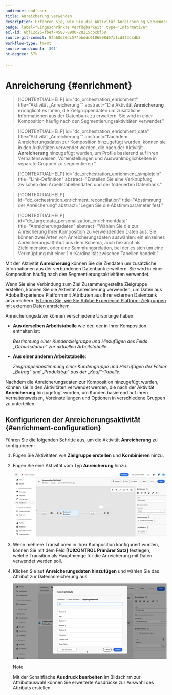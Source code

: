 ```yaml
---
audience: end-user
title: Anreicherung verwenden
description: Erfahren Sie, wie Sie die Aktivität Anreicherung verwenden.
badge: label="Eingeschränkte Verfügbarkeit" type="Informative"
exl-id: 6bf12c25-fbef-4588-89d0-28215cbcbf58
source-git-commit: 8fa60d20dc574bbddc0106508d57a1cd3f3d3db8
workflow-type: tm+mt
source-wordcount: '391'
ht-degree: 57%

---
```


# Anreicherung {#enrichment}

>[!CONTEXTUALHELP]
>id="dc_orchestration_enrichment"
>title="Aktivität „Anreicherung“"
>abstract="Die Aktivität **Anreicherung** ermöglicht es Ihnen, die Zielgruppendaten um zusätzliche Informationen aus der Datenbank zu erweitern. Sie wird in einer Komposition häufig nach den Segmentierungsaktivitäten verwendet."

>[!CONTEXTUALHELP]
>id="dc_orchestration_enrichment_data"
>title="Aktivität „Anreicherung“"
>abstract="Nachdem Anreicherungsdaten zur Komposition hinzugefügt wurden, können sie in den Aktivitäten verwendet werden, die nach der Aktivität **Anreicherung** hinzugefügt wurden, um Profile basierend auf ihren Verhaltensweisen, Voreinstellungen und Auswahlmöglichkeiten in separate Gruppen zu segmentieren."

>[!CONTEXTUALHELP]
>id="dc_orchestration_enrichment_simplejoin"
>title="Link-Definition"
>abstract="Erstellen Sie eine Verknüpfung zwischen den Arbeitstabellendaten und der föderierten Datenbank."

>[!CONTEXTUALHELP]
>id="dc_orchestration_enrichment_reconciliation"
>title="Abstimmung der Anreicherung"
>abstract="Legen Sie die Abstimmparameter fest."

>[!CONTEXTUALHELP]
>id="dc_targetdata_personalization_enrichmentdata"
>title="Anreicherungsdaten"
>abstract="Wählen Sie die zur Anreicherung Ihrer Komposition zu verwendenden Daten aus. Sie können zwei Arten von Anreicherungsdaten auswählen: ein einzelnes Anreicherungsattribut aus dem Schema, auch bekannt als Zieldimension, oder eine Sammlungsrelation, bei der es sich um eine Verknüpfung mit einer 1:n-Kardinalität zwischen Tabellen handelt."

Mit der Aktivität **Anreicherung** können Sie die Zieldaten um zusätzliche Informationen aus der verbundenen Datenbank erweitern. Sie wird in einer Komposition häufig nach den Segmentierungsaktivitäten verwendet.

Wenn Sie eine Verbindung zum Ziel Zusammengestellte Zielgruppe erstellen, können Sie die Aktivität Anreicherung verwenden, um Daten aus Adobe Experience Platform mit Attributen aus Ihrer externen Datenbank anzureichern. [Erfahren Sie, wie Sie Adobe Experience Platform-Zielgruppen mit externen Daten anreichern](../../connections/destinations.md)

Anreicherungsdaten können verschiedene Ursprünge haben:

* **Aus derselben Arbeitstabelle** wie der, der in Ihrer Komposition enthalten ist:

  *Bestimmung einer Kundenzielgruppe und Hinzufügen des Felds „Geburtsdatum“ zur aktuellen Arbeitstabelle*

* **Aus einer anderen Arbeitstabelle**:

  *Zielgruppenbestimmung einer Kundengruppe und Hinzufügen der Felder „Betrag“ und „Produkttyp“ aus der „Kauf“-Tabelle*.

Nachdem die Anreicherungsdaten zur Komposition hinzugefügt wurden, können sie in den Aktivitäten verwendet werden, die nach der Aktivität **Anreicherung** hinzugefügt wurden, um Kunden basierend auf ihren Verhaltensweisen, Voreinstellungen und Optionen in verschiedene Gruppen zu unterteilen.

<!--For instance, you can add to the working table information related to customers' purchases and use this data to personalize emails with their latest purchase or the amount spent on these purchases.-->

## Konfigurieren der Anreicherungsaktivität {#enrichment-configuration}

Führen Sie die folgenden Schritte aus, um die Aktivität **Anreicherung** zu konfigurieren:

1. Fügen Sie Aktivitäten wie **Zielgruppe erstellen** und **Kombinieren** hinzu.
1. Fügen Sie eine Aktivität vom Typ **Anreicherung** hinzu.

   ![](../assets/enrichment.png)

1. Wenn mehrere Transitionen in Ihrer Komposition konfiguriert wurden, können Sie mit dem Feld **[!UICONTROL Primärer Satz]** festlegen, welche Transition als Hauptmenge für die Anreicherung mit Daten verwendet werden soll.

1. Klicken Sie auf **Anreicherungsdaten hinzufügen** und wählen Sie das Attribut zur Datenanreicherung aus.

   ![](../assets/enrichment-add.png)

   >[!NOTE]
   >
   >Mit der Schaltfläche **Ausdruck bearbeiten** im Bildschirm zur Attributauswahl können Sie erweiterte Ausdrücke zur Auswahl des Attributs erstellen.

<!--PAS VU SUR INSTANCE: You can select two types of enrichment data: a single enrichment attribute from the target dimension, or a collection link. Each of these types is detailed in the examples below:

    * [Single enrichment attribute](#single-attribute)
    * [Collection lnk](#collection-link)-->

<!--
## Examples {#example}

### Single enrichment attribute {#single-attribute}

Here, we are just adding a single enrichment attribute, for example, the date of birth. Follow these steps:

1. Click inside the **Attribute** field.
1. Select a simple field from the schema, also known as targeting dimension, the date of birth in our example. 
1. Click **Confirm**.
-->
<!--### Collection link {#collection-link}

In this more complex use case, we will select a collection link which is a link with a 1-N cardinality between tables. Let's retrieve the three latest purchases that are less than 100$. For this you need to define:

* an enrichment attribute: the **Total amount** field
* the number of lines to retrieve: 3
* a filter: filter out items that are greater than 100$
* a sorting: descendant sorting on the **Order date** field. 

#### Add the attribute {#add-attribute}

This is where you select the collection link to use as enrichment data.

1. Click inside the **Attribute** field.
1. Click **Display advanced attributes**.
1. Select the **Total amount** field from the **Purchases** table. 

#### Define the collection settings{#collection-settings}

Then, define how the data is collected and the number of records to retrieve.

1. Select **Collect data** in the **Select how the data is collected** drop-down.
1. Type "3" in the **Lines to retrieve (Columns to create)** field. 

If you want, for example, to get the average amount of purchases for a customer, select **Aggregated data** instead, and select **Average** in the **Aggregate function** drop-down.

#### Define the filters{#collection-filters}

Here, we define the maximum value for the enrichment attribute. We filter out items that are greater than 100$. [Learn how to work with the query modeler](../../query/query-modeler-overview.md)

1. Click **Edit filters**.
1. Add the two following filters: **Total amount** exists AND **Total amount** is less than 100. The first one filters NULL values as they would appear as the greatest value.
1. Click **Confirm**.

#### Define the sorting{#collection-sorting}

We now need to apply sorting in order to retrieve the three **latest** purchases.

1. Activate the **Enable sorting** option.
1. Click inside the **Attribute** field.
1. Select the **Order date** field.
1. Click **Confirm**. 
1. Select **Descending** from the **Sort** drop-down.-->

